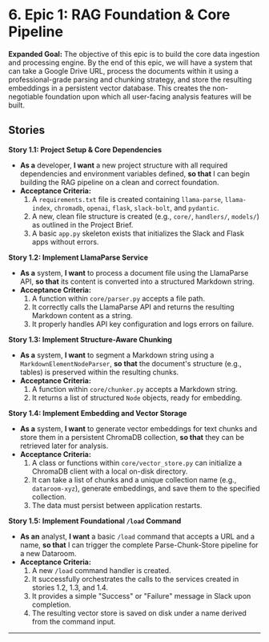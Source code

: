 # 6. Epic 1: RAG Foundation & Core Pipeline

**Expanded Goal:** The objective of this epic is to build the core data ingestion and processing engine. By the end of this epic, we will have a system that can take a Google Drive URL, process the documents within it using a professional-grade parsing and chunking strategy, and store the resulting embeddings in a persistent vector database. This creates the non-negotiable foundation upon which all user-facing analysis features will be built.

## Stories

**Story 1.1: Project Setup & Core Dependencies**
*   **As a** developer, **I want** a new project structure with all required dependencies and environment variables defined, **so that** I can begin building the RAG pipeline on a clean and correct foundation.
*   **Acceptance Criteria:**
    1.  A `requirements.txt` file is created containing `llama-parse`, `llama-index`, `chromadb`, `openai`, `flask`, `slack-bolt`, and `pydantic`.
    2.  A new, clean file structure is created (e.g., `core/`, `handlers/`, `models/`) as outlined in the Project Brief.
    3.  A basic `app.py` skeleton exists that initializes the Slack and Flask apps without errors.

**Story 1.2: Implement LlamaParse Service**
*   **As a** system, **I want** to process a document file using the LlamaParse API, **so that** its content is converted into a structured Markdown string.
*   **Acceptance Criteria:**
    1.  A function within `core/parser.py` accepts a file path.
    2.  It correctly calls the LlamaParse API and returns the resulting Markdown content as a string.
    3.  It properly handles API key configuration and logs errors on failure.

**Story 1.3: Implement Structure-Aware Chunking**
*   **As a** system, **I want** to segment a Markdown string using a `MarkdownElementNodeParser`, **so that** the document's structure (e.g., tables) is preserved within the resulting chunks.
*   **Acceptance Criteria:**
    1.  A function within `core/chunker.py` accepts a Markdown string.
    2.  It returns a list of structured `Node` objects, ready for embedding.

**Story 1.4: Implement Embedding and Vector Storage**
*   **As a** system, **I want** to generate vector embeddings for text chunks and store them in a persistent ChromaDB collection, **so that** they can be retrieved later for analysis.
*   **Acceptance Criteria:**
    1.  A class or functions within `core/vector_store.py` can initialize a ChromaDB client with a local on-disk directory.
    2.  It can take a list of chunks and a unique collection name (e.g., `dataroom-xyz`), generate embeddings, and save them to the specified collection.
    3.  The data must persist between application restarts.

**Story 1.5: Implement Foundational `/load` Command**
*   **As an** analyst, **I want** a basic `/load` command that accepts a URL and a name, **so that** I can trigger the complete Parse-Chunk-Store pipeline for a new Dataroom.
*   **Acceptance Criteria:**
    1.  A new `/load` command handler is created.
    2.  It successfully orchestrates the calls to the services created in stories 1.2, 1.3, and 1.4.
    3.  It provides a simple "Success" or "Failure" message in Slack upon completion.
    4.  The resulting vector store is saved on disk under a name derived from the command input.

---
